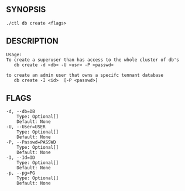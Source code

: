 ## SYNOPSIS
    ./ctl db create <flags>
 
## DESCRIPTION
    Usage:
    To create a superuser than has access to the whole cluster of db's
       db create -d <db> -U <usr> -P <passwd>

    to create an admin user that owns a specifc tennant database
       db create -I <id>  [-P <passwd>]
 
## FLAGS
    -d, --db=DB
        Type: Optional[]
        Default: None
    -U, --User=USER
        Type: Optional[]
        Default: None
    -P, --Passwd=PASSWD
        Type: Optional[]
        Default: None
    -I, --Id=ID
        Type: Optional[]
        Default: None
    -p, --pg=PG
        Type: Optional[]
        Default: None
